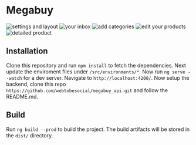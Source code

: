 # Megabuy

![settings and layout](https://drive.google.com/uc?id=178sPGGp9cfU0ZA_kWhkus3LNpMkHZDIT)
![your inbox](https://drive.google.com/uc?id=14BagYbM5FuwqmKWqPf1x2X2PMxAV3yFo)
![add categories](https://drive.google.com/uc?id=1_zo3ldw8c4OBR4koIGv-sV7afIztLp3g)
![edit your products](https://drive.google.com/uc?id=1EWcQPBmgdG5Ug5OiZxtBvPZTX3LuoNo1)
![detailed product](https://drive.google.com/uc?id=1RSjm8jZFDK8uzdSXHr7IyHU0d_f00VwF)

## Installation

Clone this repository and run `npm install` to fetch the dependencies. Next update the enviroment files under `/src/environments/*`. Now run `ng serve --watch` for a dev server. Navigate to `http://localhost:4200/`. Now setup the backend, clone this repo `https://github.com/webtobesocial/megabuy_api.git` and follow the README.md.


## Build

Run `ng build --prod` to build the project. The build artifacts will be stored in the `dist/` directory. 
